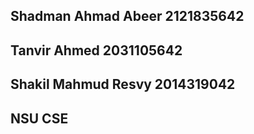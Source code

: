 ## Shadman Ahmad Abeer 2121835642
## Tanvir Ahmed 2031105642
## Shakil Mahmud Resvy 2014319042

## NSU CSE
